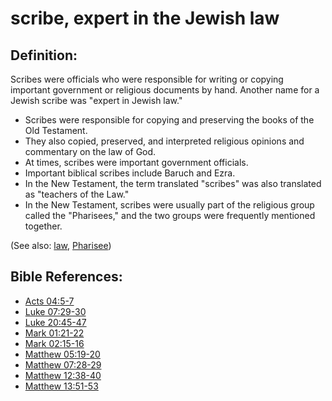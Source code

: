# scribe, expert in the Jewish law #

## Definition: ##

Scribes were officials who were responsible for writing or copying important government or religious documents by hand. Another name for a Jewish scribe was "expert in Jewish law."

* Scribes were responsible for copying and preserving the books of the Old Testament.
* They also copied, preserved, and interpreted religious opinions and commentary on the law of God.
* At times, scribes were important government officials.
* Important biblical scribes include Baruch and Ezra.
* In the New Testament, the term translated "scribes" was also translated as "teachers of the Law."
* In the New Testament, scribes were usually part of the religious group called the "Pharisees," and the two groups were frequently mentioned together.


(See also: [law](../kt/lawofmoses.md), [Pharisee](../other/pharisee.md))

## Bible References: ##

* [Acts 04:5-7](en/tn/act/help/04/05)
* [Luke 07:29-30](en/tn/luk/help/07/29)
* [Luke 20:45-47](en/tn/luk/help/20/45)
* [Mark 01:21-22](en/tn/mrk/help/01/21)
* [Mark 02:15-16](en/tn/mrk/help/02/15)
* [Matthew 05:19-20](en/tn/mat/help/05/19)
* [Matthew 07:28-29](en/tn/mat/help/07/28)
* [Matthew 12:38-40](en/tn/mat/help/12/38)
* [Matthew 13:51-53](en/tn/mat/help/13/51)